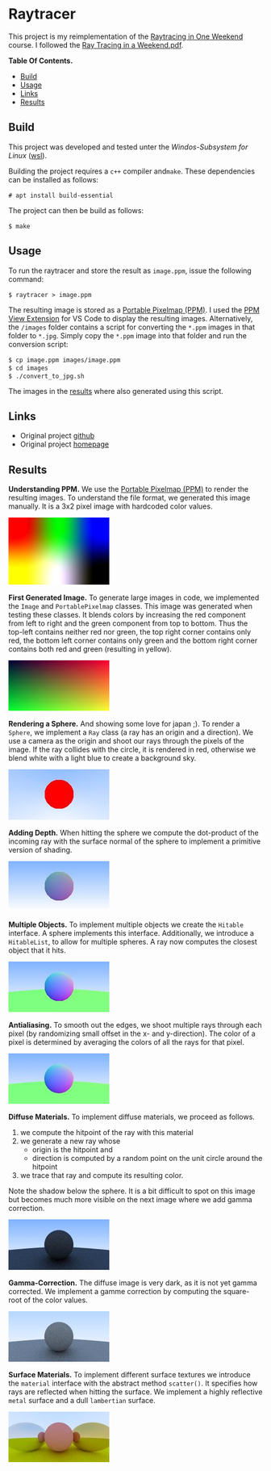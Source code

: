 # Raytracer

This project is my reimplementation of the [Raytracing in One Weekend](https://raytracing.github.io/books/RayTracingInOneWeekend.html) course. I followed the [Ray Tracing in a Weekend.pdf](./Ray%20Tracing%20in%20a%20Weekend.pdf).

**Table Of Contents.**
- [Build](#compile--run)
- [Usage](#usage)
- [Links](#links)
- [Results](#results)

## Build

This project was developed and tested unter the *Windos-Subsystem for Linux* ([wsl](https://learn.microsoft.com/en-us/windows/wsl/about)).

Building the project requires a `c++` compiler and`make`. These dependencies can be installed as follows:

```
# apt install build-essential
```

The project can then be build as follows:

```
$ make
```

## Usage

To run the raytracer and store the result as `image.ppm`, issue the following command:
```
$ raytracer > image.ppm
```

The resulting image is stored as a [Portable Pixelmap (PPM)](https://de.wikipedia.org/wiki/Portable_Anymap#Pixmap). I used the [PPM View Extension](https://marketplace.visualstudio.com/items?itemName=jtlehtinen.vscode-ppm-view) for VS Code to display the resulting images. Alternatively, the `/images` folder contains a script for converting the `*.ppm` images in that folder to `*.jpg`. Simply copy the `*.ppm` image into that folder and run the conversion script:
```
$ cp image.ppm images/image.ppm
$ cd images
$ ./convert_to_jpg.sh
```

The images in the [results](#results) where also generated using this script.

## Links

- Original project [github](https://github.com/petershirley/raytracinginoneweekend)
- Original project [homepage](https://in1weekend.blogspot.com/)

## Results

**Understanding PPM.**
We use the [Portable Pixelmap (PPM)](https://de.wikipedia.org/wiki/Portable_Anymap#Pixmap) to render the resulting images. To understand the file format, we generated this image manually. It is a 3x2 pixel image with hardcoded color values.

<!--
    This image needs to be displayed via the html <image>-tag, as we need to scale it so it is visible (it is only 3x2 pixels large).
-->
<img src="images/image_01.png" alt="iamge_01" width="200"/>

**First Generated Image.** To generate large images in code, we implemented the `Image` and `PortablePixelmap` classes. This image was generated when testing these classes. It blends colors by increasing the red component from left to right and the green component from top to bottom. Thus the top-left contains neither red nor green, the top right corner contains only red, the bottom left corner contains only green and the bottom right corner contains both red and green (resulting in yellow).

![image_02](images/image_02.jpg)

**Rendering a Sphere.** And showing some love for japan ;). To render a `Sphere`, we implement a `Ray` class (a ray has an origin and a direction). We use a camera as the origin and shoot our rays through the pixels of the image. If the ray collides with the circle, it is rendered in red, otherwise we blend white with a light blue to create a background sky.

![image_03](images/image_03.jpg)

**Adding Depth.** When hitting the sphere we compute the dot-product of the incoming ray with the surface normal of the sphere to implement a primitive version of shading.

![image_04](images/image_04.jpg)

**Multiple Objects.** To implement multiple objects we create the `Hitable` interface. A sphere implements this interface. Additionally, we introduce a `HitableList`, to allow for multiple spheres. A ray now computes the closest object that it hits.

![image_05](images/image_05.jpg)

**Antialiasing.** To smooth out the edges, we shoot multiple rays through each pixel (by randomizing small offset in the x- and y-direction). The color of a pixel is determined by averaging the colors of all the rays for that pixel.

![image_06](images/image_06.jpg)

**Diffuse Materials.** To implement diffuse materials, we proceed as follows.

1. we compute the hitpoint of the ray with this material
2. we generate a new ray whose
   - origin is the hitpoint and
   - direction is computed by a random point on the unit circle around the hitpoint
3. we trace that ray and compute its resulting color.

Note the shadow below the sphere. It is a bit difficult to spot on this image but becomes much more visible on the next image where we add gamma correction.

![image_07](images/image_07.jpg)

**Gamma-Correction.** The diffuse image is very dark, as it is not yet gamma corrected. We implement a gamme correction by computing the square-root of the color values.

![image_08](images/image_08.jpg)

**Surface Materials.** To implement different surface textures we introduce the `material` interface with the abstract method `scatter()`. It specifies how rays are reflected when hitting the surface. We implement a highly reflective `metal` surface and a dull `lambertian` surface.

![image_09](images/image_09.jpg)